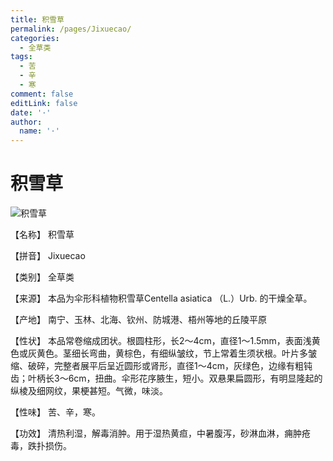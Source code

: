 ```yaml
---
title: 积雪草
permalink: /pages/Jixuecao/
categories: 
  - 全草类
tags: 
  - 苦
  - 辛
  - 寒
comment: false
editLink: false
date: '·'
author: 
  name: '·'
---
```

# 积雪草

![积雪草](https://sys01.lib.hkbu.edu.hk/cmed/mpid/images/D00123.jpg)

<!-- more -->
【名称】	积雪草	

【拼音】	Jixuecao

【类别】	全草类

【来源】	本品为伞形科植物积雪草Centella asiatica （L.）Urb. 的干燥全草。

【产地】	南宁、玉林、北海、钦州、防城港、梧州等地的丘陵平原

【性状】	本品常卷缩成团状。根圆柱形，长2～4cm，直径1～1.5mm，表面浅黄色或灰黄色。茎细长弯曲，黄棕色，有细纵皱纹，节上常着生须状根。叶片多皱缩、破碎，完整者展平后呈近圆形或肾形，直径1～4cm，灰绿色，边缘有粗钝齿；叶柄长3～6cm，扭曲。伞形花序腋生，短小。双悬果扁圆形，有明显隆起的纵棱及细网纹，果梗甚短。气微，味淡。

【性味】	苦、辛，寒。

【功效】	清热利湿，解毒消肿。用于湿热黄疸，中暑腹泻，砂淋血淋，痈肿疮毒，跌扑损伤。
